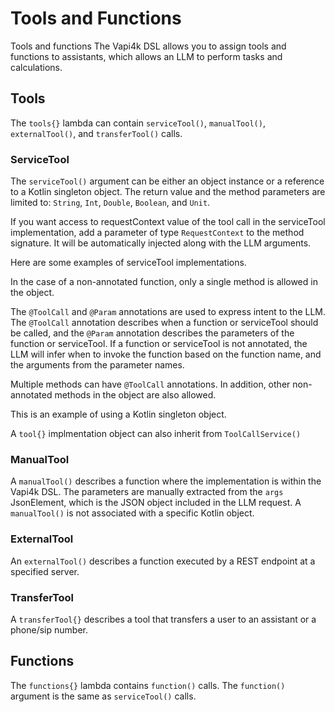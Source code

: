 <show-structure depth="2"/>

# Tools and Functions

Tools and functions
The Vapi4k DSL allows you to assign tools and functions to assistants, which allows
an LLM to perform tasks and calculations.

## Tools

The `tools{}` lambda can contain `serviceTool()`, `manualTool()`, `externalTool()`, and `transferTool()` calls.

### ServiceTool

The `serviceTool()` argument can be either an object instance or a reference to a Kotlin singleton object.
The return value and the method parameters are limited to: `String`, `Int`, `Double`, `Boolean`, and `Unit`.

If you want access to requestContext value of the tool call in the serviceTool implementation, add a
parameter of type `RequestContext` to the method signature. It will be automatically injected along with the
LLM arguments.

<chapter title="" id="serviceTool" collapsible="false">
<code-block lang="kotlin" src="src/main/kotlin/tools/ServiceTools.kt" include-symbol="serviceToolExample"/>
</chapter>


Here are some examples of serviceTool implementations.

In the case of a non-annotated function, only a single method is allowed in the object.

<chapter title="Non-annotated Function" id="addTwoNumbers" collapsible="false">
<code-block lang="kotlin" src="src/main/kotlin/tools/ToolCalls.kt" include-symbol="AddTwoNumbers"/>
</chapter>

The `@ToolCall` and `@Param` annotations are used to express intent to the LLM.
The `@ToolCall` annotation describes when a function or serviceTool should be called, and the `@Param` annotation
describes the parameters of the function or serviceTool. If a function or serviceTool is not annotated, the LLM will
infer when to invoke the function based on the function name, and the arguments from the parameter names.

Multiple methods can have `@ToolCall` annotations. In addition, other non-annotated methods in the object are also
allowed.

<chapter title="Annotated Function" id="multiplyTwoNumbers" collapsible="false">
<code-block lang="kotlin" src="src/main/kotlin/tools/ToolCalls.kt" include-symbol="MultiplyTwoNumbers"/>
</chapter>

This is an example of using a Kotlin singleton object.

<chapter title="Singleton Object Function" id="absoluteValue" collapsible="false">
<code-block lang="kotlin" src="src/main/kotlin/tools/ToolCalls.kt" include-symbol="AbsoluteValue"/>
</chapter>

A `tool{}` implmentation object can also inherit from `ToolCallService()`

<chapter title="Singleton Object Function" id="toolCallService" collapsible="false">
<code-block lang="kotlin" src="src/main/kotlin/tools/ToolCalls.kt" include-symbol="WeatherLookupService"/>
</chapter>

### ManualTool

A `manualTool()` describes a function where the implementation is within the Vapi4k DSL. The parameters are manually
extracted from the `args` JsonElement, which is the JSON object included in the LLM request.
A `manualTool()` is not associated with a specific Kotlin object.

<chapter title="" id="manualTool" collapsible="false">
<code-block lang="kotlin" src="src/main/kotlin/tools/ManualTools.kt" include-symbol="manualToolExample"/>
</chapter>

### ExternalTool

An `externalTool()` describes a function executed by a REST endpoint at a specified server.

<chapter title="" id="externalTool" collapsible="false">
<code-block lang="kotlin" src="src/main/kotlin/tools/ExternalTools.kt" include-symbol="externalToolExample"/>
</chapter>

### TransferTool

A `transferTool{}` describes a tool that transfers a user to an assistant or a phone/sip number.

<chapter title="" id="assistantDestination" collapsible="false">
<code-block lang="kotlin" src="src/main/kotlin/tools/TransferTools.kt" include-symbol="assistantDestinationExample"/>
</chapter>

<chapter title="" id="numberDestination" collapsible="false">
<code-block lang="kotlin" src="src/main/kotlin/tools/TransferTools.kt" include-symbol="numberDestinationExample"/>
</chapter>

## Functions

The `functions{}` lambda contains `function()` calls.
The `function()` argument is the same as `serviceTool()` calls.

<chapter title="Function Declaration" id="function" collapsible="false">
<code-block lang="kotlin" src="src/main/kotlin/tools/Functions.kt" include-symbol="functionExample"/>
</chapter>
